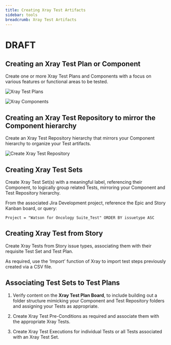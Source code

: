 ```yaml
---
title: Creating Xray Test Artifacts
sidebar: tools
breadcrumb: Xray Test Artifacts
---
```

# DRAFT
## Creating an Xray Test Plan or Component
Create one or more Xray Test Plans and Components with a focus on various features or functional areas to be tested.

![Xray Test Plans](https://pages.github.ibm.com/watson-health-playbook/resources/images/tools/xray/issue_flow_1.jpg)

![Xray Components](https://pages.github.ibm.com/watson-health-playbook/resources/images/tools/xray/issue_flow_2.jpg)
## Creating an Xray Test Repository to mirror the Component hierarchy
Create an Xray Test Repository hierarchy that mirrors your Component hierarchy to organize your Test artifacts.

![Create Xray Test Repository](https://pages.github.ibm.com/watson-health-playbook/resources/images/tools/xray/issue_flow_3.jpg)

## Creating Xray Test Sets
Create Xray Test Set(s) with a meaningful label, referencing their Component, to logically group related Tests, mirroring your Component and Test Repository hierarchy.

From the associated Jira Development project, reference the Epic and Story Kanban board, or query:

```
Project = "Watson for Oncology Suite_Test" ORDER BY issuetype ASC
```
## Creating Xray Test from Story
Create Xray Tests from Story issue types, associating them with their requisite Test Set and Test Plan.

As required, use the ‘Import’ function of Xray to import test steps previously created via a CSV file.

## Associating Test Sets to Test Plans

1. Verify content on the **Xray Test Plan Board**, to include building out a folder structure mimicking your Component and Test Repository folders and assigning your Tests as appropriate.

1. Create Xray Test Pre-Conditions as required and associate them with the appropriate Xray Tests.

1. Create Xray Test Executions for individual Tests or all Tests associated with an Xray Test Set.
